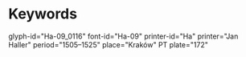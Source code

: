 # Keywords
glyph-id="Ha-09_0116"
font-id="Ha-09"
printer-id="Ha"
printer="Jan Haller"
period="1505–1525"
place="Kraków"
PT plate="172"
